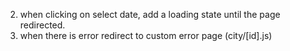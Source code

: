 
2. when clicking on select date, add a loading state until the page redirected.
3. when there is error redirect to custom error page (city/[id].js)
